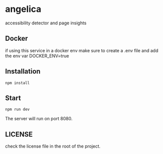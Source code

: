 # angelica

accessibility detector and page insights

## Docker

if using this service in a docker env make sure to create a .env file and add the env var DOCKER_ENV=true

## Installation

```
npm install
```

## Start

```
npm run dev
```

The server will run on port 8080.

## LICENSE

check the license file in the root of the project.
